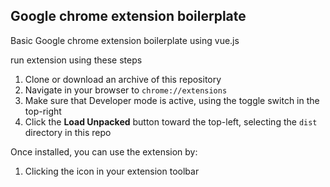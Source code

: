 ## Google chrome extension boilerplate

Basic Google chrome extension boilerplate using vue.js

run extension using these steps

1. Clone or download an archive of this repository
2. Navigate in your browser to `chrome://extensions`
3. Make sure that Developer mode is active, using the toggle switch in the top-right
4. Click the **Load Unpacked** button toward the top-left, selecting the `dist` directory in this repo

Once installed, you can use the extension by:

1. Clicking the icon in your extension toolbar
